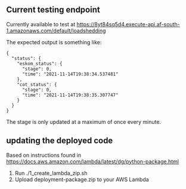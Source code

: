 ## Current testing endpoint

Currently available to test at https://8yt84sq5d4.execute-api.af-south-1.amazonaws.com/default/loadshedding

The expected output is something like:
```
{
  "status": {
    "eskom_status": {
      "stage": 0,
      "time": "2021-11-14T19:38:34.537481"
    },
    "cot_status": {
      "stage": 0,
      "time": "2021-11-14T19:38:35.307747"
    }
  }
}
```

The stage is only updated at a maximum of once every minute.

## updating the deployed code

Based on instructions found in https://docs.aws.amazon.com/lambda/latest/dg/python-package.html

1. Run ./1_create_lambda_zip.sh
2. Upload deployment-package.zip to your AWS Lambda


